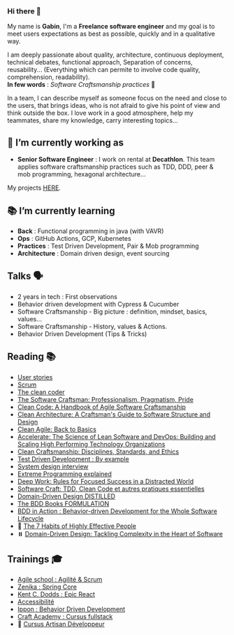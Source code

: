 ### Hi there 👋

My name is **Gabin**, I'm a **Freelance software engineer** and my goal is to meet users expectations as best as possible, quickly and in a qualitative way.  

I am deeply passionate about quality, architecture, continuous deployment, technical debates, functional approach, Separation of concerns, reusability... (Everything which can permite to involve code quality, comprehension, readability).  
**In few words** : *Software Craftsmanship practices* 🙂

In a team, I can describe myself as someone focus on the need and close to the users, that brings ideas, who is not afraid to give his point of view and think outside the box. I love work in a good atmosphere, help my teammates, share my knowledge, carry interesting topics...

## 🔭 I’m currently working as

- **Senior Software Engineer** : I work on rental at **Decathlon**. This team applies software craftsmanship practices such as TDD, DDD, peer & mob programming, hexagonal architecture...

My projects [HERE](https://github.com/gabbloquet/gabbloquet/blob/master/projects.md).

## 📚 I’m currently learning

- **Back** : Functional programming in java (with VAVR)
- **Ops** : GitHub Actions, GCP, Kubernetes
- **Practices** : Test Driven Development, Pair & Mob programming
- **Architecture** : Domain driven design, event sourcing

## Talks 🗣

 - 2 years in tech : First observations
 - Behavior driven development with Cypress & Cucumber
 - Software Craftsmanship - Big picture : definition, mindset, basics, values…
 - Software Craftsmanship - History, values & Actions.
 - Behavior Driven Development (Tips & Tricks)

## Reading 📚

- [User stories](https://www.youtube.com/watch?v=iu1j9JTXAh4)
- [Scrum](https://www.youtube.com/watch?v=96cIbpiMSb0)
- [The clean coder](https://www.amazon.fr/Clean-Coder-Conduct-Professional-Programmers/dp/0137081073)
- [The Software Craftsman: Professionalism, Pragmatism, Pride](https://www.amazon.fr/Software-Craftsman-Professionalism-Pragmatism-Pride/dp/0134052501)
- [Clean Code: A Handbook of Agile Software Craftsmanship](https://www.amazon.fr/Clean-Code-Handbook-Software-Craftsmanship/dp/0132350882) 
- [Clean Architecture: A Craftsman's Guide to Software Structure and Design](https://www.amazon.fr/Clean-Architecture-Craftsmans-Software-Structure/dp/0134494164)
- [Clean Agile: Back to Basics](https://www.amazon.com/Clean-Agile-Basics-Robert-Martin/dp/0135781868)
- [Accelerate: The Science of Lean Software and DevOps: Building and Scaling High Performing Technology Organizations](https://www.google.fr/books/edition/Accelerate/Kax-DwAAQBAJ?hl=en&gbpv=1&printsec=frontcover)
- [Clean Craftsmanship: Disciplines, Standards, and Ethics](https://www.amazon.com/Clean-Craftsmanship-Disciplines-Standards-Ethics/dp/013691571X)
- [Test Driven Development : By example](https://www.amazon.fr/Test-Driven-Development-Kent-Beck/dp/0321146530)
- [System design interview](https://images-na.ssl-images-amazon.com/images/I/51xUZItrHJL.jpg)
- [Extreme Programming explained](https://images-eu.ssl-images-amazon.com/images/I/51iupjtHU%2BL._SY445_SX342_QL70_ML2_.jpg)
- [Deep Work: Rules for Focused Success in a Distracted World](https://www.google.fr/books/edition/Deep_work_retrouver_la_concentration_dan/hU43DwAAQBAJ)
- [Software Craft: TDD, Clean Code et autres pratiques essentielles](https://www.google.fr/books/edition/Software_craft/BiNsEAAAQBAJ)
- [Domain-Driven Design DISTILLED](https://www.google.fr/books/edition/Domain_Driven_Design_Distilled/k9zIDAAAQBAJ)
- [The BDD Books FORMULATION](https://bddbooks.com/)
- [BDD in Action : Behavior-driven Development for the Whole Software Lifecycle](https://www.google.fr/books/edition/BDD_in_Action/2BGxngEACAAJ)
- 🚧 [The 7 Habits of Highly Effective People](https://www.franklincovey.com/the-7-habits/)
- ⏸️ [Domain-Driven Design: Tackling Complexity in the Heart of Software](https://www.amazon.fr/Domain-Driven-Design-Tackling-Complexity-Software/dp/0321125215)

## Trainings 🎓

- [Agile school : Agilité & Scrum](https://agileschool.fr/avada_portfolio/scrum/)
- [Zenika : Spring Core](https://training.zenika.com/fr-fr/training/spring/description)
- [Kent C. Dodds : Epic React](https://epicreact.dev/learn)
- [Accessibilité](https://formation.accessibilite.urbilog.fr/)
- [Ippon : Behavior Driven Development](https://fr.ippon.tech/) 
- [Craft Academy : Cursus fullstack](https://www.craftacademy.fr/product/cursus-fullstack)
- 🚧 [Cursus Artisan Développeur](https://artisandeveloppeur.fr/)
